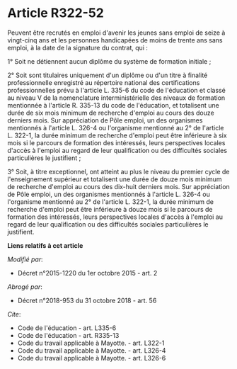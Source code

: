 # Article R322-52

Peuvent être recrutés en emploi d'avenir les jeunes sans emploi de seize à vingt-cinq ans et les personnes handicapées de
moins de trente ans sans emploi, à la date de la signature du contrat, qui : 

1° Soit ne détiennent aucun diplôme du système de formation initiale ; 

2° Soit sont titulaires uniquement d'un diplôme ou d'un titre à finalité professionnelle enregistré au répertoire national
des certifications professionnelles prévu à l'article L. 335-6 du code de l'éducation et classé au niveau V de la
nomenclature interministérielle des niveaux de formation mentionnée à l'article R. 335-13 du code de l'éducation, et
totalisent une durée de six mois minimum de recherche d'emploi au cours des douze derniers mois. Sur appréciation de
Pôle emploi, un des organismes mentionnés à l'article L. 326-4 ou l'organisme mentionné au 2° de l'article L. 322-1, la durée
minimum de recherche d'emploi peut être inférieure à six mois si le parcours de formation des intéressés, leurs perspectives
locales d'accès à l'emploi au regard de leur qualification ou des difficultés sociales particulières le justifient ; 

3° Soit, à titre exceptionnel, ont atteint au plus le niveau du premier cycle de l'enseignement supérieur et totalisent une
durée de douze mois minimum de recherche d'emploi au cours des dix-huit derniers mois. Sur appréciation de            Pôle
emploi, un des organismes mentionnés à l'article L. 326-4 ou l'organisme mentionné au 2° de l'article L. 322-1, la durée
minimum de recherche d'emploi peut être inférieure à douze mois si le parcours de formation des intéressés, leurs
perspectives locales d'accès à l'emploi au regard de leur qualification ou des difficultés sociales particulières le
justifient.

**Liens relatifs à cet article**

_Modifié par_:

  - Décret n°2015-1220 du 1er octobre 2015 - art. 2

_Abrogé par_:

  - Décret n°2018-953 du 31 octobre 2018 - art. 56

_Cite_:

  - Code de l'éducation - art. L335-6
  - Code de l'éducation - art. R335-13
  - Code du travail applicable à Mayotte. - art. L322-1
  - Code du travail applicable à Mayotte. - art. L326-4
  - Code du travail applicable à Mayotte. - art. L326-6
